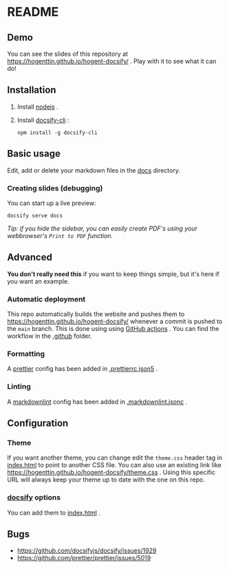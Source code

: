 # README

## Demo

You can see the slides of this repository at https://hogenttin.github.io/hogent-docsify/ . Play with it to see what it can do!

## Installation

1. Install [nodejs](https://nodejs.org) .
2. Install [docsify-cli](https://github.com/docsifyjs/docsify-cli) :

    ```console
    npm install -g docsify-cli
    ```

## Basic usage

Edit, add or delete your markdown files in the [docs](./docs/) directory.

### Creating slides (debugging)

You can start up a live preview:

```console
docsify serve docs
```

_Tip: if you hide the sidebar, you can easily create PDF's using your webbrowser's `Print to PDF` function._

## Advanced

**You don't really need this** if you want to keep things simple, but it's here if you want an example.

### Automatic deployment

This repo automatically builds the website and pushes them to https://hogenttin.github.io/hogent-docsify/ whenever a commit is pushed to the `main` branch. This is done using using [GitHub actions](https://docs.github.com/en/actions) . You can find the workflow in the [.github](./.github) folder.

### Formatting

A [prettier](https://prettier.io/docs/en/) config has been added in [.prettierrc.json5](./.prettierrc.json5) .

### Linting

A [markdownlint](https://github.com/DavidAnson/markdownlint) config has been added in [.markdownlint.jsonc](./.markdownlint.jsonc) .

## Configuration

### Theme

If you want another theme, you can change edit the `theme.css` header tag in [index.html](./docs/index.html) to point to another CSS file. You can also use an existing link like https://hogenttin.github.io/hogent-docsify/theme.css . Using this specific URL will always keep your theme up to date with the one on this repo.

### [docsify](https://docsify.js.org) options

You can add them to [index.html](./docs/index.html) .

## Bugs

-   https://github.com/docsifyjs/docsify/issues/1929
-   https://github.com/prettier/prettier/issues/5019
